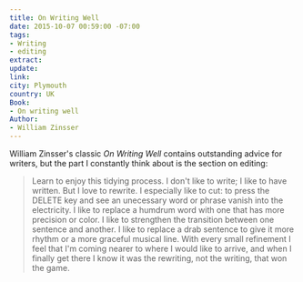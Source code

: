 ```yaml
---
title: On Writing Well
date: 2015-10-07 00:59:00 -07:00
tags:
- Writing
- editing
extract: 
update: 
link: 
city: Plymouth
country: UK
Book:
- On writing well
Author:
- William Zinsser
---
```


William Zinsser's classic *On Writing Well* contains outstanding advice for writers, but the part I constantly think about is the section on editing:

> Learn to enjoy this tidying process. I don't like to write; I like to have written. But I love to rewrite. I especially like to cut: to press the DELETE key and see an unecessary word or phrase vanish into the electricity. I like to replace a humdrum word with one that has more precision or color. I like to strengthen the transition between one sentence and another. I like to replace a drab sentence to give it more rhythm or a more graceful musical line. With every small refinement I feel that I'm coming nearer to where I would like to arrive, and when I finally get there I know it was the rewriting, not the writing, that won the game.
